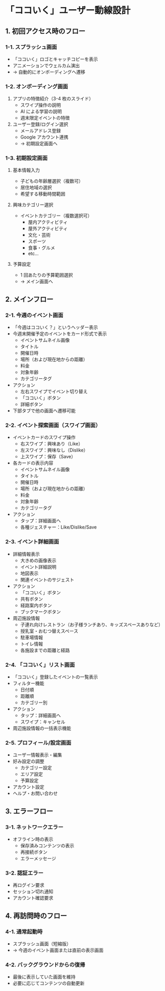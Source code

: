 # 「ココいく」ユーザー動線設計

## 1. 初回アクセス時のフロー

### 1-1. スプラッシュ画面

- 「ココいく」ロゴとキャッチコピーを表示
- アニメーションでウェルカム演出
- → 自動的にオンボーディングへ遷移

### 1-2. オンボーディング画面

1. アプリの特徴紹介（3-4 枚のスライド）
   - スワイプ操作の説明
   - AI による学習の説明
   - 週末限定イベントの特徴
2. ユーザー登録/ログイン選択
   - メールアドレス登録
   - Google アカウント連携
   - → 初期設定画面へ

### 1-3. 初期設定画面

1. 基本情報入力

   - 子どもの年齢層選択（複数可）
   - 居住地域の選択
   - 希望する移動時間範囲

2. 興味カテゴリー選択

   - イベントカテゴリー（複数選択可）
     - 屋内アクティビティ
     - 屋外アクティビティ
     - 文化・芸術
     - スポーツ
     - 食事・グルメ
     - etc...

3. 予算設定
   - 1 回あたりの予算範囲選択
   - → メイン画面へ

## 2. メインフロー

### 2-1. 今週のイベント画面

- 「今週はココいく？」というヘッダー表示
- 今週末開催予定のイベントをカード形式で表示
  - イベントサムネイル画像
  - タイトル
  - 開催日時
  - 場所（および現在地からの距離）
  - 料金
  - 対象年齢
  - カテゴリータグ
- アクション
  - 左右スワイプでイベント切り替え
  - 「ココいく」ボタン
  - 詳細ボタン
- 下部タブで他の画面へ遷移可能

### 2-2. イベント探索画面（スワイプ画面）

- イベントカードのスワイプ操作
  - 右スワイプ：興味あり（Like）
  - 左スワイプ：興味なし（Dislike）
  - 上スワイプ：保存（Save）
- 各カードの表示内容
  - イベントサムネイル画像
  - タイトル
  - 開催日時
  - 場所（および現在地からの距離）
  - 料金
  - 対象年齢
  - カテゴリータグ
- アクション
  - タップ：詳細画面へ
  - 各種ジェスチャー：Like/Dislike/Save

### 2-3. イベント詳細画面

- 詳細情報表示
  - 大きめの画像表示
  - イベント詳細説明
  - 地図表示
  - 関連イベントのサジェスト
- アクション
  - 「ココいく」ボタン
  - 共有ボタン
  - 経路案内ボタン
  - ブックマークボタン
- 周辺施設情報
  - 子連れ向けレストラン（お子様ランチあり、キッズスペースありなど）
  - 授乳室・おむつ替えスペース
  - 駐車場情報
  - トイレ情報
  - 各施設までの距離と経路

### 2-4. 「ココいく」リスト画面

- 「ココいく」登録したイベントの一覧表示
- フィルター機能
  - 日付順
  - 距離順
  - カテゴリー別
- アクション
  - タップ：詳細画面へ
  - スワイプ：キャンセル
- 周辺施設情報の一括表示機能

### 2-5. プロフィール/設定画面

- ユーザー情報表示・編集
- 好み設定の調整
  - カテゴリー設定
  - エリア設定
  - 予算設定
- アカウント設定
- ヘルプ・お問い合わせ

## 3. エラーフロー

### 3-1. ネットワークエラー

- オフライン時の表示
  - 保存済みコンテンツの表示
  - 再接続ボタン
  - エラーメッセージ

### 3-2. 認証エラー

- 再ログイン要求
- セッション切れ通知
- アカウント確認要求

## 4. 再訪問時のフロー

### 4-1. 通常起動時

- スプラッシュ画面（短縮版）
- → 今週のイベント画面または直前の表示画面

### 4-2. バックグラウンドからの復帰

- 最後に表示していた画面を維持
- 必要に応じてコンテンツの自動更新
